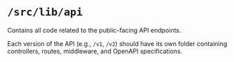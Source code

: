 # `/src/lib/api`

Contains all code related to the public-facing API endpoints.

Each version of the API (e.g., `/v1`, `/v2`) should have its own folder containing controllers, routes, middleware, and OpenAPI specifications.
